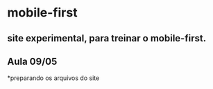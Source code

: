 # mobile-first
site experimental, para treinar o mobile-first.
---
## Aula 09/05

*preparando os arquivos do site
